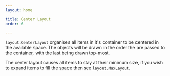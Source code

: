 ```yaml
---
layout: home

title: Center Layout
order: 6

---
```


`layout.CenterLayout` organises all items in it's container to be
centered in the available space. The objects will be drawn in the order
the are passed to the container, with the last being drawn top-most.

The center layout causes all items to stay at their minimum size, if
you wish to expand items to fill the space then see
[`layout.MaxLayout`](maxlayout.html).
